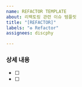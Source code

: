```yaml
---
name: REFACTOR TEMPLATE
about: 리팩토링 관련 이슈 템플릿
title: "[REFACTOR]"
labels: "♻️ Refactor"
assignees: discphy

---
```


### 상세 내용 

- [ ]
- [ ]
